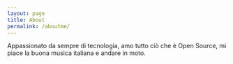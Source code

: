 ```yaml
---
layout: page
title: About
permalink: /aboutme/
---
```


Appassionato da sempre di tecnologia, amo tutto ciò che è Open Source, mi piace la buona musica italiana e andare in moto.

